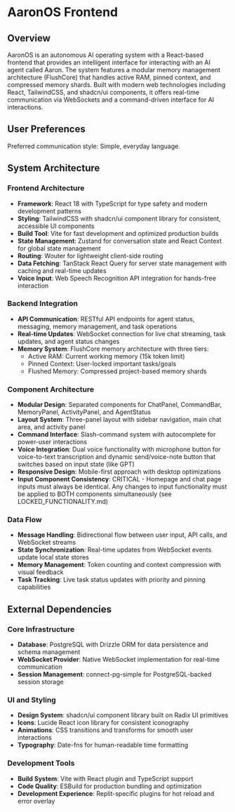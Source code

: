 # AaronOS Frontend

## Overview

AaronOS is an autonomous AI operating system with a React-based frontend that provides an intelligent interface for interacting with an AI agent called Aaron. The system features a modular memory management architecture (FlushCore) that handles active RAM, pinned context, and compressed memory shards. Built with modern web technologies including React, TailwindCSS, and shadcn/ui components, it offers real-time communication via WebSockets and a command-driven interface for AI interactions.

## User Preferences

Preferred communication style: Simple, everyday language.

## System Architecture

### Frontend Architecture
- **Framework**: React 18 with TypeScript for type safety and modern development patterns
- **Styling**: TailwindCSS with shadcn/ui component library for consistent, accessible UI components
- **Build Tool**: Vite for fast development and optimized production builds
- **State Management**: Zustand for conversation state and React Context for global state management
- **Routing**: Wouter for lightweight client-side routing
- **Data Fetching**: TanStack React Query for server state management with caching and real-time updates
- **Voice Input**: Web Speech Recognition API integration for hands-free interaction

### Backend Integration
- **API Communication**: RESTful API endpoints for agent status, messaging, memory management, and task operations
- **Real-time Updates**: WebSocket connection for live chat streaming, task updates, and agent status changes
- **Memory System**: FlushCore memory architecture with three tiers:
  - Active RAM: Current working memory (15k token limit)
  - Pinned Context: User-locked important tasks/goals
  - Flushed Memory: Compressed project-based memory shards

### Component Architecture
- **Modular Design**: Separated components for ChatPanel, CommandBar, MemoryPanel, ActivityPanel, and AgentStatus
- **Layout System**: Three-panel layout with sidebar navigation, main chat area, and activity panel
- **Command Interface**: Slash-command system with autocomplete for power-user interactions
- **Voice Integration**: Dual voice functionality with microphone button for voice-to-text transcription and dynamic send/voice-note button that switches based on input state (like GPT)
- **Responsive Design**: Mobile-first approach with desktop optimizations
- **Input Component Consistency**: CRITICAL - Homepage and chat page inputs must always be identical. Any changes to input functionality must be applied to BOTH components simultaneously (see LOCKED_FUNCTIONALITY.md)

### Data Flow
- **Message Handling**: Bidirectional flow between user input, API calls, and WebSocket streams
- **State Synchronization**: Real-time updates from WebSocket events update local state stores
- **Memory Management**: Token counting and context compression with visual feedback
- **Task Tracking**: Live task status updates with priority and pinning capabilities

## External Dependencies

### Core Infrastructure
- **Database**: PostgreSQL with Drizzle ORM for data persistence and schema management
- **WebSocket Provider**: Native WebSocket implementation for real-time communication
- **Session Management**: connect-pg-simple for PostgreSQL-backed session storage

### UI and Styling
- **Design System**: shadcn/ui component library built on Radix UI primitives
- **Icons**: Lucide React icon library for consistent iconography
- **Animations**: CSS transitions and transforms for smooth user interactions
- **Typography**: Date-fns for human-readable time formatting

### Development Tools
- **Build System**: Vite with React plugin and TypeScript support
- **Code Quality**: ESBuild for production bundling and optimization
- **Development Experience**: Replit-specific plugins for hot reload and error overlay